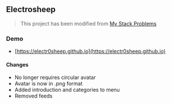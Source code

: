 ## Electrosheep

> This project has been modified from [My Stack Problems](https://github.com/agusmakmun/agusmakmun.github.io)

### Demo
* [https://electr0sheep.github.io](https://electr0sheep.github.io)

#### Changes

* No longer requires circular avatar
* Avatar is now in .png format
* Added introduction and categories to menu
* Removed feeds
